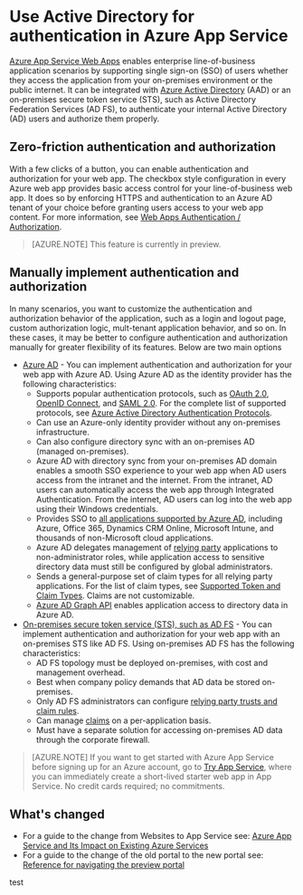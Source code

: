 <properties 
	pageTitle="Use Active Directory for authentication in Azure App Service" 
	description="Learn the different authentication and authorization options for line-of-business applications that are deployed to Azure App Service Web Apps" 
	services="app-service\web" 
	documentationCenter="" 
	authors="cephalin" 
	manager="wpickett" 
	editor="jimbe"/>

<tags 
	ms.service="app-service-web" 
	ms.devlang="na" 
	ms.topic="article" 
	ms.tgt_pltfrm="na" 
	ms.workload="web" 
	ms.date="07/02/2015" 
	ms.author="cephalin"/>

# Use Active Directory for authentication in Azure App Service #

[Azure App Service Web Apps](http://go.microsoft.com/fwlink/?LinkId=529714) enables enterprise line-of-business application scenarios by supporting single sign-on (SSO) of users whether they access the application from your on-premises environment or the public internet. It can be integrated with [Azure Active Directory](http://azure.microsoft.com/services/active-directory/) (AAD) or an on-premises secure token service (STS), such as Active Directory Federation Services (AD FS), to authenticate your internal Active Directory (AD) users and authorize them properly.

## Zero-friction authentication and authorization ##

With a few clicks of a button, you can enable authentication and authorization for your web app. The checkbox style configuration in every Azure web app provides basic access control for your line-of-business web app. It does so by enforcing HTTPS and authentication to an Azure AD tenant of your choice before granting users access to your web app content. For more information, see [Web Apps Authentication / Authorization](http://azure.microsoft.com/blog/2014/11/13/azure-websites-authentication-authorization/).

>[AZURE.NOTE] This feature is currently in preview.

## Manually implement authentication and authorization ##

In many scenarios, you want to customize the authentication and authorization behavior of the application, such as a login and logout page, custom authorization logic, mult-tenant application behavior, and so on. In these cases, it may be better to configure authentication and authorization manually for greater flexibility of its features. Below are two main options  

-	[Azure AD](web-sites-dotnet-lob-application-azure-ad.md) - You can implement authentication and authorization for your web app with Azure AD. Using Azure AD as the identity provider has the following characteristics:
	-	Supports popular authentication protocols, such as [OAuth 2.0](http://oauth.net/2/), [OpenID Connect](http://openid.net/connect/), and [SAML 2.0](http://en.wikipedia.org/wiki/SAML_2.0). For the complete list of supported protocols, see [Azure Active Directory Authentication Protocols](http://msdn.microsoft.com/library/azure/dn151124.aspx).
	-	Can use an Azure-only identity provider without any on-premises infrastructure.
	-	Can also configure directory sync with an on-premises AD (managed on-premises).
	-	Azure AD with directory sync from your on-premises AD domain enables a smooth SSO experience to your web app when AD users access from the intranet and the internet. From the intranet, AD users can automatically access the web app through Integrated Authentication. From the internet, AD users can log into the web app using their Windows credentials.
	-	Provides SSO to [all applications supported by Azure AD](/marketplace/active-directory/), including Azure, Office 365, Dynamics CRM Online, Microsoft Intune, and thousands of non-Microsoft cloud applications. 
	-	Azure AD delegates management of [relying party](http://en.wikipedia.org/wiki/Relying_party) applications to non-administrator roles, while application access to sensitive directory data must still be configured by global administrators.
	-	Sends a general-purpose set of claim types for all relying party applications. For the list of claim types, see [Supported Token and Claim Types](http://msdn.microsoft.com/library/azure/dn195587.aspx). Claims are not customizable.
	-	[Azure AD Graph API](http://msdn.microsoft.com/library/azure/hh974476.aspx) enables application access to directory data in Azure AD.
-	[On-premises secure token service (STS), such as AD FS](../web-sites-dotnet-lob-application-adfs/) - You can implement authentication and authorization for your web app with an on-premises STS like AD FS. Using on-premises AD FS has the following characteristics:
	-	AD FS topology must be deployed on-premises, with cost and management overhead.
	-	Best when company policy demands that AD data be stored on-premises.
	-	Only AD FS administrators can configure [relying party trusts and claim rules](http://technet.microsoft.com/library/dd807108.aspx).
	-	Can manage [claims](http://technet.microsoft.com/library/ee913571.aspx) on a per-application basis.
	-	Must have a separate solution for accessing on-premises AD data through the corporate firewall.

>[AZURE.NOTE] If you want to get started with Azure App Service before signing up for an Azure account, go to [Try App Service](http://go.microsoft.com/fwlink/?LinkId=523751), where you can immediately create a short-lived starter web app in App Service. No credit cards required; no commitments.

## What's changed
* For a guide to the change from Websites to App Service see: [Azure App Service and Its Impact on Existing Azure Services](http://go.microsoft.com/fwlink/?LinkId=529714)
* For a guide to the change of the old portal to the new portal see: [Reference for navigating the preview portal](http://go.microsoft.com/fwlink/?LinkId=529715)
 

test
